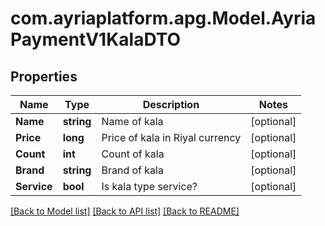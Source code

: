 
# com.ayriaplatform.apg.Model.AyriaPaymentV1KalaDTO

## Properties

Name | Type | Description | Notes
------------ | ------------- | ------------- | -------------
**Name** | **string** | Name of kala | [optional] 
**Price** | **long** | Price of kala in Riyal currency | [optional] 
**Count** | **int** | Count of kala | [optional] 
**Brand** | **string** | Brand of kala | [optional] 
**Service** | **bool** | Is kala type service? | [optional] 

[[Back to Model list]](../README.md#documentation-for-models)
[[Back to API list]](../README.md#documentation-for-api-endpoints)
[[Back to README]](../README.md)

